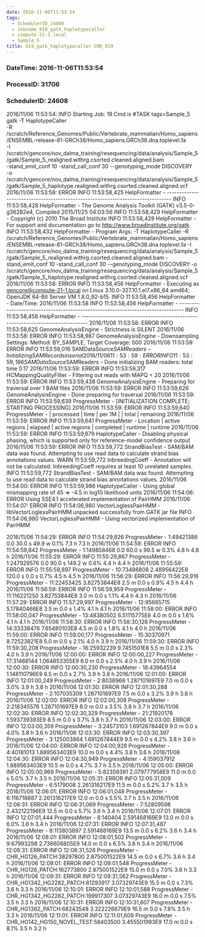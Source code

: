 ```yaml
---
date: 2016-11-06T11:53:54
tags:
  - SchedulerID_24608
  - Jobname_019_gatk_haplotypecaller
  - compute-21-1.local
  - Sample_5
title: 019_gatk_haplotypecaller CMD_019
---
```


### DateTime: 2016-11-06T11:53:54
### ProcessID: 31706
### SchedulerID: 24608


2016/11/06 11:53:54: INFO Starting Job: 19 
Cmd is #TASK tags=Sample_5
gatk -T HaplotypeCaller \
    -R /scratch/Reference_Genomes/Public/Vertebrate_mammalian/Homo_sapiens/ENSEMBL-release-81-GRCh38/Homo_sapiens.GRCh38.dna.toplevel.fa \
    -I /scratch/gencore/nov_dalma_training/resequencing/data/analysis/Sample_5/gatk/Sample_5_realigned.withrg.csorted.cleaned.aligned.bam \
    -stand_emit_conf 10 -stand_call_conf 30 --genotyping_mode DISCOVERY \
    -o /scratch/gencore/nov_dalma_training/resequencing/data/analysis/Sample_5/gatk/Sample_5_haplotype.realigned.withrg.csorted.cleaned.aligned.vcf
 2016/11/06 11:53:58: ERROR INFO  11:53:58,425 HelpFormatter - -------------------------------------------------------------------------------- 
INFO  11:53:58,428 HelpFormatter - The Genome Analysis Toolkit (GATK) v3.5-0-g36282e4, Compiled 2015/11/25 04:03:56 
INFO  11:53:58,429 HelpFormatter - Copyright (c) 2010 The Broad Institute 
INFO  11:53:58,429 HelpFormatter - For support and documentation go to http://www.broadinstitute.org/gatk 
INFO  11:53:58,432 HelpFormatter - Program Args: -T HaplotypeCaller -R /scratch/Reference_Genomes/Public/Vertebrate_mammalian/Homo_sapiens/ENSEMBL-release-81-GRCh38/Homo_sapiens.GRCh38.dna.toplevel.fa -I /scratch/gencore/nov_dalma_training/resequencing/data/analysis/Sample_5/gatk/Sample_5_realigned.withrg.csorted.cleaned.aligned.bam -stand_emit_conf 10 -stand_call_conf 30 --genotyping_mode DISCOVERY -o /scratch/gencore/nov_dalma_training/resequencing/data/analysis/Sample_5/gatk/Sample_5_haplotype.realigned.withrg.csorted.cleaned.aligned.vcf 
 2016/11/06 11:53:58: ERROR INFO  11:53:58,456 HelpFormatter - Executing as gencore@compute-21-1.local on Linux 3.10.0-327.10.1.el7.x86_64 amd64; OpenJDK 64-Bit Server VM 1.8.0_92-b15. 
INFO  11:53:58,456 HelpFormatter - Date/Time: 2016/11/06 11:53:58 
INFO  11:53:58,456 HelpFormatter - -------------------------------------------------------------------------------- 
INFO  11:53:58,456 HelpFormatter - -------------------------------------------------------------------------------- 
 2016/11/06 11:53:58: ERROR INFO  11:53:58,625 GenomeAnalysisEngine - Strictness is SILENT 
 2016/11/06 11:53:58: ERROR INFO  11:53:58,987 GenomeAnalysisEngine - Downsampling Settings: Method: BY_SAMPLE, Target Coverage: 500 
 2016/11/06 11:53:59: ERROR INFO  11:53:59,016 SAMDataSource$SAMReaders - Initializing SAMRecords in serial 
 2016/11/06 11:53:59: ERROR INFO  11:53:59,186 SAMDataSource$SAMReaders - Done initializing BAM readers: total time 0.17 
 2016/11/06 11:53:59: ERROR INFO  11:53:59,317 HCMappingQualityFilter - Filtering out reads with MAPQ < 20 
 2016/11/06 11:53:59: ERROR INFO  11:53:59,438 GenomeAnalysisEngine - Preparing for traversal over 1 BAM files 
 2016/11/06 11:53:59: ERROR INFO  11:53:59,626 GenomeAnalysisEngine - Done preparing for traversal 
 2016/11/06 11:53:59: ERROR INFO  11:53:59,639 ProgressMeter - [INITIALIZATION COMPLETE; STARTING PROCESSING] 
 2016/11/06 11:53:59: ERROR INFO  11:53:59,640 ProgressMeter -                 |      processed |    time |         per 1M |           |   total | remaining 
 2016/11/06 11:53:59: ERROR INFO  11:53:59,641 ProgressMeter -        Location | active regions | elapsed | active regions | completed | runtime |   runtime 
 2016/11/06 11:53:59: ERROR INFO  11:53:59,679 HaplotypeCaller - Disabling physical phasing, which is supported only for reference-model confidence output 
 2016/11/06 11:53:59: ERROR INFO  11:53:59,772 StrandBiasTest - SAM/BAM data was found. Attempting to use read data to calculate strand bias annotations values. 
WARN  11:53:59,772 InbreedingCoeff - Annotation will not be calculated. InbreedingCoeff requires at least 10 unrelated samples. 
INFO  11:53:59,772 StrandBiasTest - SAM/BAM data was found. Attempting to use read data to calculate strand bias annotations values. 
 2016/11/06 11:54:00: ERROR INFO  11:53:59,986 HaplotypeCaller - Using global mismapping rate of 45 => -4.5 in log10 likelihood units 
 2016/11/06 11:54:06: ERROR Using SSE4.1 accelerated implementation of PairHMM
 2016/11/06 11:54:07: ERROR INFO  11:54:06,980 VectorLoglessPairHMM - libVectorLoglessPairHMM unpacked successfully from GATK jar file 
INFO  11:54:06,980 VectorLoglessPairHMM - Using vectorized implementation of PairHMM 
<!-- more -->
 2016/11/06 11:54:29: ERROR INFO  11:54:29,826 ProgressMeter -      1:49421386              0.0    30.0 s           49.9 w        0.1%     7.3 h       7.3 h 
 2016/11/06 11:54:59: ERROR INFO  11:54:59,842 ProgressMeter -     1:149858468              0.0    60.0 s           99.5 w        0.3%     4.8 h       4.8 h 
 2016/11/06 11:55:29: ERROR INFO  11:55:29,867 ProgressMeter -     1:247929576              0.0    90.0 s          149.2 w        0.6%     4.4 h       4.4 h 
 2016/11/06 11:55:59: ERROR INFO  11:55:59,897 ProgressMeter -     10:73486808     2.48956422E8   120.0 s            0.0 s        0.7%     4.5 h       4.5 h 
 2016/11/06 11:56:29: ERROR INFO  11:56:29,916 ProgressMeter -     11:22453425     3.82753844E8     2.5 m            0.0 s        0.9%     4.5 h       4.4 h 
 2016/11/06 11:56:59: ERROR INFO  11:56:59,959 ProgressMeter -    11:116221250     3.82753844E8     3.0 m            0.0 s        1.1%     4.4 h       4.3 h 
 2016/11/06 11:57:29: ERROR INFO  11:57:29,997 ProgressMeter -     12:95685715     5.17840466E8     3.5 m            0.0 s        1.4%     4.1 h       4.1 h 
 2016/11/06 11:58:00: ERROR INFO  11:58:00,047 ProgressMeter -     13:48380502     6.51115775E8     4.0 m            0.0 s        1.6%     4.1 h       4.1 h 
 2016/11/06 11:58:30: ERROR INFO  11:58:30,128 ProgressMeter -     14:33338476     7.65480103E8     4.5 m            0.0 s        1.8%     4.1 h       4.0 h 
 2016/11/06 11:59:00: ERROR INFO  11:59:00,177 ProgressMeter -     15:30370971     8.72523821E8     5.0 m            0.0 s        2.1%     4.0 h       3.9 h 
 2016/11/06 11:59:30: ERROR INFO  11:59:30,208 ProgressMeter -     16:25932239      9.7451501E8     5.5 m            0.0 s        2.3%     4.0 h       3.9 h 
 2016/11/06 12:00:00: ERROR INFO  12:00:00,227 ProgressMeter -     17:31468144    1.064853355E9     6.0 m            0.0 s        2.5%     4.0 h       3.9 h 
 2016/11/06 12:00:30: ERROR INFO  12:00:30,230 ProgressMeter -     18:43964554    1.148110796E9     6.5 m            0.0 s        2.7%     3.9 h       3.8 h 
 2016/11/06 12:01:00: ERROR INFO  12:01:00,249 ProgressMeter -       2:8038968    1.287101697E9     7.0 m            0.0 s        3.0%     3.9 h       3.8 h 
 2016/11/06 12:01:30: ERROR INFO  12:01:30,288 ProgressMeter -     2:107035309    1.287101697E9     7.5 m            0.0 s        3.2%     3.9 h       3.8 h 
 2016/11/06 12:02:00: ERROR INFO  12:02:00,308 ProgressMeter -     2:218345576    1.287101697E9     8.0 m            0.0 s        3.5%     3.8 h       3.7 h 
 2016/11/06 12:02:30: ERROR INFO  12:02:30,329 ProgressMeter -     21:21920178    1.593739393E9     8.5 m            0.0 s        3.7%     3.8 h       3.7 h 
 2016/11/06 12:03:00: ERROR INFO  12:03:00,359 ProgressMeter -      3:24573103    1.691267844E9     9.0 m            0.0 s        4.0%     3.8 h       3.6 h 
 2016/11/06 12:03:30: ERROR INFO  12:03:30,397 ProgressMeter -     3:125003864    1.691267844E9     9.5 m            0.0 s        4.2%     3.8 h       3.6 h 
 2016/11/06 12:04:00: ERROR INFO  12:04:00,928 ProgressMeter -      4:40181013    1.889563403E9    10.0 m            0.0 s        4.4%     3.8 h       3.6 h 
 2016/11/06 12:04:30: ERROR INFO  12:04:30,949 ProgressMeter -     4:159037912    1.889563403E9    10.5 m            0.0 s        4.7%     3.7 h       3.5 h 
 2016/11/06 12:05:00: ERROR INFO  12:05:00,969 ProgressMeter -      5:82359381    2.079777958E9    11.0 m            0.0 s        5.0%     3.7 h       3.5 h 
 2016/11/06 12:05:31: ERROR INFO  12:05:31,009 ProgressMeter -       6:5179008    2.261316217E9    11.5 m            0.0 s        5.2%     3.7 h       3.5 h 
 2016/11/06 12:06:01: ERROR INFO  12:06:01,048 ProgressMeter -     6:116718887    2.261316217E9    12.0 m            0.0 s        5.5%     3.7 h       3.5 h 
 2016/11/06 12:06:31: ERROR INFO  12:06:31,069 ProgressMeter -      7:52809598    2.432122196E9    12.5 m            0.0 s        5.7%     3.6 h       3.4 h 
 2016/11/06 12:07:01: ERROR INFO  12:07:01,444 ProgressMeter -        8:140404    2.591468169E9    13.0 m            0.0 s        6.0%     3.6 h       3.4 h 
 2016/11/06 12:07:31: ERROR INFO  12:07:31,487 ProgressMeter -     8:113803897    2.591468169E9    13.5 m            0.0 s        6.2%     3.6 h       3.4 h 
 2016/11/06 12:08:01: ERROR INFO  12:08:01,502 ProgressMeter -      9:67993298    2.736606805E9    14.0 m            0.0 s        6.5%     3.6 h       3.4 h 
 2016/11/06 12:08:31: ERROR INFO  12:08:31,528 ProgressMeter - CHR_HG126_PATCH:38297800    2.875001522E9    14.5 m            0.0 s        6.7%     3.6 h       3.4 h 
 2016/11/06 12:09:01: ERROR INFO  12:09:01,548 ProgressMeter - CHR_HG126_PATCH:162773800    2.875001522E9    15.0 m            0.0 s        7.0%     3.6 h       3.3 h 
 2016/11/06 12:09:31: ERROR INFO  12:09:31,562 ProgressMeter - CHR_HG1342_HG2282_PATCH:81293917     3.07329743E9    15.5 m            0.0 s        7.3%     3.6 h       3.3 h 
 2016/11/06 12:10:01: ERROR INFO  12:10:01,588 ProgressMeter - CHR_HG1342_HG2282_PATCH:199917307     3.07329743E9    16.0 m            0.0 s        7.5%     3.5 h       3.3 h 
 2016/11/06 12:10:31: ERROR INFO  12:10:31,607 ProgressMeter - CHR_HG1362_PATCH:68243548    3.322226679E9    16.5 m            0.0 s        7.8%     3.5 h       3.3 h 
 2016/11/06 12:11:01: ERROR INFO  12:11:01,609 ProgressMeter - CHR_HG142_HG150_NOVEL_TEST:58403500    3.455501993E9    17.0 m            0.0 s        8.1%     3.5 h       3.2 h 
 